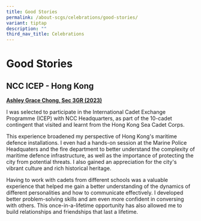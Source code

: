 ```yaml
---
title: Good Stories
permalink: /about-scgs/celebrations/good-stories/
variant: tiptap
description: ""
third_nav_title: Celebrations
---
```

<h1><strong>Good Stories</strong></h1>
<h2>NCC ICEP - Hong Kong</h2>
<p><strong><u>Ashley Grace Chong, Sec 3GR (2023)</u></strong>
</p>
<p>I was selected to participate in the International Cadet Exchange Programme
(ICEP) with NCC Headquarters, as part of the 10-cadet contingent that visited
and learnt from the Hong Kong Sea Cadet Corps.</p>
<p>This experience broadened my perspective of Hong Kong's maritime defence
installations. I even had a hands-on session at the Marine Police Headquaters
and the fire department to better understand the complexity of maritime
defence infrastructure, as well as the importance of protecting the city
from potential threats. I also gained an appreciation for the city's vibrant
culture and rich historical heritage.</p>
<p>Having to work with cadets from different schools was a valuable experience
that helped me gain a better understanding of the dynamics of different
personalities and how to communicate effectively. I developed better problem-solving
skills and am even more confident in conversing with others. This once-in-a-lifetime
opportunity has also allowed me to build relationships and friendships
that last a lifetime.</p>
<p></p>